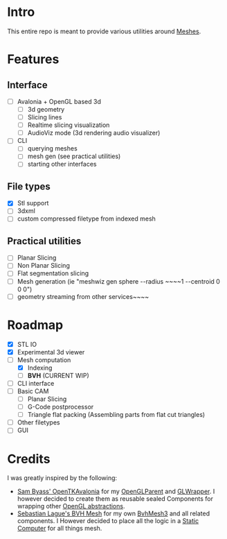 # Intro
This entire repo is meant to provide various utilities around [Meshes](./MeshWiz.Math/IMesh3.cs).

# Features
## Interface
- [ ] Avalonia + OpenGL based 3d
  - [ ] 3d geometry
  - [ ] Slicing lines
  - [ ] Realtime slicing visualization
  - [ ] AudioViz mode (3d rendering audio visualizer)
- [ ] CLI 
  - [ ] querying meshes
  - [ ] mesh gen (see practical utilities)
  - [ ] starting other interfaces
## File types
- [X] Stl support
- [ ] 3dxml
- [ ] custom compressed filetype from indexed mesh
## Practical utilities
- [ ] Planar Slicing
- [ ] Non Planar Slicing
- [ ] Flat segmentation slicing
- [ ] Mesh generation (ie "meshwiz gen sphere --radius ~~~~1 --centroid 0 0 0")
- [ ] geometry streaming from other services~~~~

# Roadmap
- [X] STL IO
- [X] Experimental 3d viewer 
- [ ] Mesh computation
  - [X] Indexing
  - [ ] **BVH** (CURRENT WIP)
- [ ] CLI interface
- [ ] Basic CAM
  - [ ] Planar Slicing
  - [ ] G-Code postprocessor
  - [ ] Triangle flat packing (Assembling parts from flat cut triangles)
- [ ] Other filetypes
- [ ] GUI

# Credits
I was greatly inspired by the following: 
- [Sam Byass' OpenTKAvalonia](https://github.com/SamboyCoding/OpenTKAvalonia) for my [OpenGLParent](./MeshWiz.Abstraction.Avalonia/OpenGLParent.cs) and [GLWrapper](./MeshWiz.Abstraction.Avalonia/GLWrapper.cs).
  I however decided to create them as reusable sealed Components for wrapping other [OpenGL abstractions](./MeshWiz.Abstraction.OpenTK/IOpenGLControl.cs).
- [Sebastian Lague's BVH Mesh](https://github.com/SebLague/Ray-Tracing/blob/main/Assets/Scripts/BVH.cs) 
  for my own [BvhMesh3](./MeshWiz.Math/BvhMesh3.cs) and all related components. 
  I However decided to place all the logic in a [Static Computer](./MeshWiz.Math/MeshMath.cs) for all things mesh.
